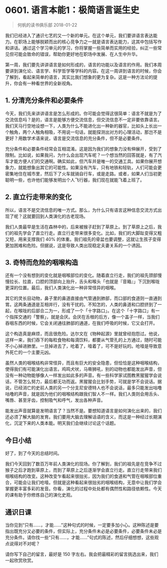 # 0601. 语言本能1：极简语言诞生史
> 何帆的读书俱乐部
2018-01-22

我们已经进入了通识七艺的又一个新的单元。在这个单元，我们要讲语言表达能力。在职场上能够脱颖而出的核心竞争力之一就是语言表达能力，这其中包括写作和讲话。通过这个学习单元的学习，你将掌握一些简单而实用的经验，纠正一些常见但可能会致命的错误，帮助你更好地在职场中发展、在人生中升华。

第一周，我们要先讲讲语言是如何形成的，语言的功能以及语言的作用。我们本周要讲到演化论、语言学、科学哲学等学科的内容。在这一周讲到语言的时候，你会了解到，看起来简单的语言，其实比我们想象的更为复杂。这是一种方法论的提升，你会有一种看世界的全新视角。

## 1. 分清充分条件和必要条件
今天，我们先来讲讲语言是怎么形成的。你可能会觉得这很简单：语言不就是为了交流信息吗？是的，语言是能够方便交流信息，但交流信息不一定非要依靠语言。我们天马行空地设想一下，人类为什么不能进化出一种新的器官，比如头上长出一个触角，两个人触角相吸，不用说一句话，就能探测出对方的心理活动，那岂不是更好？用数学术语来说，语言是交流信息的充分条件，但不是必要条件。

充分条件和必要条件经常会互相混淆。这是因为我们的想象力没有伸展开，受到了限制。比如说，如果我问，为什么会出现汽车呢？一个想当然的回答就是，有了汽车才能方便人们的交通啊。确实如此，但汽车并是唯一的交通工具。如果你展开想象力，就能想象出其它的可能性。如果没有汽车，只有地铁和轻轨，人们可能会更密集地住在城市里，然后下了火车就骑自行车，或是走路。或者，如果人们当初更聪明一些，也许他们能够发明出个人飞行器，我们现在就能飞着上班了。

## 2. 直立行走带来的变化
所以，语言不是交流信息的唯一方式。那么，为什么只有语言这种信息交流方式出现了呢？这就要回到人类演化的古老现场。

我们人类最早是生活在森林中的，后来被猴子赶到了草原上。到了草原上之后，我们的祖先学会了直立行走。直立行走带来很多变化。比如，我们的大脚趾变得又粗又短，用来支撑我们 40% 的体重。我们祖先的骨盆也要调整，这就让生孩子变得更加困难和危险。但据说，这是导致人类出现稳定夫妻关系的一个诱因。

## 3. 奇特而危险的咽喉构造
还有一个没有想到的变化就是咽喉部位的变化。随着直立行走，我们的祖先颈部慢慢拉长、拉直，口腔的顶部向上抬升，舌头和喉头「也就是『音箱』」下沉到喉咙更深的位置。最后，我们人类演化出一种非常怪异的咽喉。

其它的灵长目动物，鼻子里的鼻道直接由气管通到肺部，而口部的食道则一直通到胃。这两条通道是互相并行，没有干扰的。不知怎的，人类的鼻道和口腔挤到了一起，在喉咙的后部合二为一，形成了一个「十字路口」。在这个「十字路口」有一个指挥交通的「警察」，就是会厌。会厌在舌根的后方，像一个盖子一样，当我们吞咽东西的时候，它会关闭通往肺部的通道，在我们呼吸的时候，它又会打开。

这个构造真是麻烦，而且很危险。达尔文在《物种起源》里就曾经抱怨过。他说，这样一来，我们吞下的每粒食物和每滴饮料，都要从气管孔的上方通过，随时可能不小心掉进肺里。一旦掉进去了，呛着了，噎着了，可不是好玩的。呛噎是导致意外死亡的一个主要元凶。

虽然人类的咽喉结构非常怪异，而且有巨大的安全隐患，但恰恰是这种咽喉结构，使得我们有可能演化出语言。鸡鸣犬吠，马嘶狮吼，别的动物也都能发出声音，但没有一种动物能够像人一样发出如此多的声音。有一些科学家试图教黑猩猩学会说话，不管怎么努力，最后都无功而返。黑猩猩会比划手势，可就是学不会说话。据说，已经消亡的史前人类的另一个分支尼安德特人也不会说话，最多只能发出咕噜咕噜的声音，就是因为他们的咽喉结构跟我们智人不一样。我们人类则会用舌头、嘴唇、甚至牙齿，控制吸气和呼气，发出各种声音。

能发出声音就算是发明语言了？当然不是。要想知道语言是如何演化出来的，我们还必须了解大脑的发育。我们要用大脑去理解话语的含义，而这是一种经过长期演化，沉淀下来的人类本能。明天我们会继续讨论这个话题。

## 今日小结
好了，到了今天的总结时间。

我们今天回到了数百万年前人类演化的现场。你了解到，我们的祖先是在竞争不过猴子之后才跑到草原上，而到了草原上之后逐渐学会直立行走。直立行走带来我们咽喉结构的改变。这种改变乍看起来很拙劣，因为我们的食道和气管在咽喉部位重合，可能会让我们呛噎。但就是这种看起来很拙劣的咽喉结构，无意中让我们学会掌握更丰富多彩的发音。你看，演化的过程中处处都有偶然性和路径依赖性。今天的课有助于你修炼自己的演化史观。

## 通识日课
当你见到“只有……，才能……”这种句式的时候，一定要多加小心。这种陈述是要指出既充分又必要的条件，但实际上，充分条件未必是必要条件，必要条件未必是充分条件。请你找一些“只有……，才能……”句式的陈述，然后仔细想想，这些观点说得对不对呢？

请你写下自己的留言，最好是 150 字左右。我会把最精彩的留言挑选出来，我们一起欣赏欣赏。

